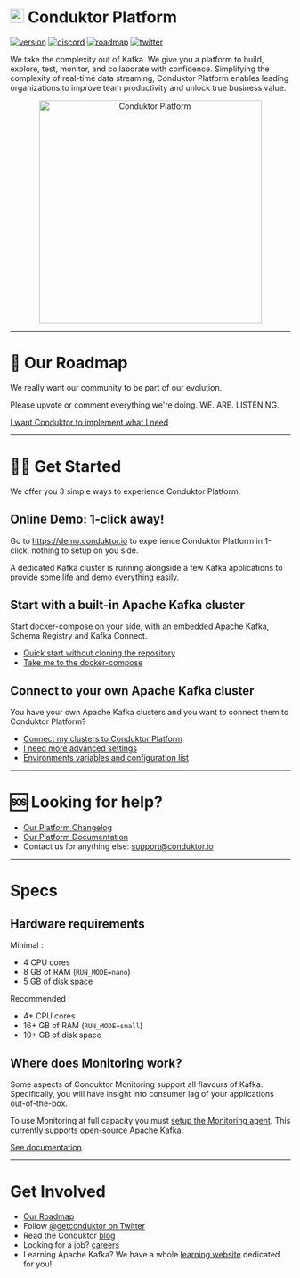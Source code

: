 # <img src="https://user-images.githubusercontent.com/2573301/192741305-0e1441a4-308b-4308-947a-656a1dc53577.png" width="25"> Conduktor Platform

[![version](https://img.shields.io/badge/version-1.17.2-blue)](https://www.conduktor.io/changelog)
[![discord](https://img.shields.io/badge/chat-on%20discord-yellowgreen)](https://discord.com/channels/861899833970262046/861899833970262049)
[![roadmap](https://img.shields.io/badge/roadmap-click%20here-blueviolet)](https://product.conduktor.help/tabs/1-in-development)
[![twitter](https://img.shields.io/twitter/follow/getconduktor.svg?style=social)](https://twitter.com/getconduktor)

We take the complexity out of Kafka. We give you a platform to build, explore, test, monitor, and collaborate with confidence. 
Simplifying the complexity of real-time data streaming, Conduktor Platform enables leading organizations to improve team productivity and unlock true business value.
<p align="center">
  <a href="https://www.conduktor.io">
    <img src="https://staging.conduktor.io/images/hero/explorer1.png" alt="Conduktor Platform" height="400"/>
  </a>
</p>

---

# 📢 Our Roadmap

We really want our community to be part of our evolution.

Please upvote or comment everything we're doing. WE. ARE. LISTENING.

[I want Conduktor to implement what I need](https://product.conduktor.help/tabs/1-in-development)

---

# 👩‍💻 Get Started

We offer you 3 simple ways to experience Conduktor Platform.

## Online Demo: 1-click away!

Go to https://demo.conduktor.io to experience Conduktor Platform in 1-click, nothing to setup on you side.

A dedicated Kafka cluster is running alongside a few Kafka applications to provide some life and demo everything easily.

## Start with a built-in Apache Kafka cluster

Start docker-compose on your side, with an embedded Apache Kafka, Schema Registry and Kafka Connect.

- [Quick start without cloning the repository](/example-local/autorun/README.md)
- [Take me to the docker-compose](/example-local)

## Connect to your own Apache Kafka cluster

You have your own Apache Kafka clusters and you want to connect them to Conduktor Platform?

- [Connect my clusters to Conduktor Platform](https://docs.conduktor.io/platform/configuration/configuration-snippets)
- [I need more advanced settings](https://docs.conduktor.io/platform/installation/hardware)
- [Environments variables and configuration list](https://docs.conduktor.io/platform/configuration/env-variables)

---

# 🆘 Looking for help?

* [Our Platform Changelog](https://www.conduktor.io/changelog)
* [Our Platform Documentation](https://docs.conduktor.io/)
* Contact us for anything else: support@conduktor.io

---

# Specs

## Hardware requirements

Minimal : 
- 4 CPU cores
- 8 GB of RAM (`RUN_MODE=nano`)
- 5 GB of disk space

Recommended : 
- 4+ CPU cores
- 16+ GB of RAM (`RUN_MODE=small`)
- 10+ GB of disk space

## Where does Monitoring work?

Some aspects of Conduktor Monitoring support all flavours of Kafka. Specifically, you will have insight into consumer lag of your applications out-of-the-box.

To use Monitoring at full capacity you must [setup the Monitoring agent](https://docs.conduktor.io/platform/monitoring/getting-started/agent-setup). This currently supports open-source Apache Kafka.

[See documentation](https://docs.conduktor.io/platform/monitoring).

---

# Get Involved

* [Our Roadmap](https://product.conduktor.help/tabs/1-in-development)
* Follow <a href="https://twitter.com/getconduktor">@getconduktor on Twitter</a>
* Read the Conduktor <a href="https://www.conduktor.io/blog">blog</a>
* Looking for a job? <a href="https://www.conduktor.io/careers">careers</a>
* Learning Apache Kafka? We have a whole <a href="https://www.conduktor.io/kafka">learning website</a> dedicated for you!
